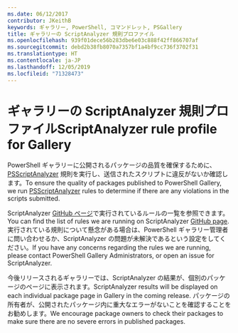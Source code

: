 ```yaml
---
ms.date: 06/12/2017
contributor: JKeithB
keywords: ギャラリー, PowerShell, コマンドレット, PSGallery
title: ギャラリーの ScriptAnalyzer 規則プロファイル
ms.openlocfilehash: 939f01dece56b283dbe6e03c888f42ff866707af
ms.sourcegitcommit: debd2b38fb8070a7357bf1a4bf9cc736f3702f31
ms.translationtype: HT
ms.contentlocale: ja-JP
ms.lasthandoff: 12/05/2019
ms.locfileid: "71328473"
---
```

# <a name="scriptanalyzer-rule-profile-for-gallery"></a><span data-ttu-id="99548-103">ギャラリーの ScriptAnalyzer 規則プロファイル</span><span class="sxs-lookup"><span data-stu-id="99548-103">ScriptAnalyzer rule profile for Gallery</span></span>

<span data-ttu-id="99548-104">PowerShell ギャラリーに公開されるパッケージの品質を確保するために、[PSScriptAnalyzer](https://github.com/PowerShell/PSScriptAnalyzer) 規則を実行し、送信されたスクリプトに違反がないか確認します。</span><span class="sxs-lookup"><span data-stu-id="99548-104">To ensure the quality of packages published to PowerShell Gallery, we run [PSScriptAnalyzer](https://github.com/PowerShell/PSScriptAnalyzer) rules to determine if there are any violations in the scripts submitted.</span></span>

<span data-ttu-id="99548-105">ScriptAnalyzer [GitHub ページ](https://github.com/PowerShell/PSScriptAnalyzer/blob/development/Engine/Settings/PSGallery.psd1)で実行されているルールの一覧を参照できます。</span><span class="sxs-lookup"><span data-stu-id="99548-105">You can find the list of rules we are running on ScriptAnalyzer [GitHub page](https://github.com/PowerShell/PSScriptAnalyzer/blob/development/Engine/Settings/PSGallery.psd1).</span></span>
<span data-ttu-id="99548-106">実行されている規則について懸念がある場合は、PowerShell ギャラリー管理者に問い合わせるか、ScriptAnalyzer の問題が未解決であるという設定をしてください。</span><span class="sxs-lookup"><span data-stu-id="99548-106">If you have any concerns regarding the rules we are running, please contact PowerShell Gallery Administrators, or open an issue for ScriptAnalyzer.</span></span>

<span data-ttu-id="99548-107">今後リリースされるギャラリーでは、ScriptAnalyzer の結果が、個別のパッケージのページに表示されます。</span><span class="sxs-lookup"><span data-stu-id="99548-107">ScriptAnalyzer results will be displayed on each individual package page in Gallery in the coming release.</span></span> <span data-ttu-id="99548-108">パッケージの所有者が、公開されたパッケージ内に重大なエラーがないことを確認することをお勧めします。</span><span class="sxs-lookup"><span data-stu-id="99548-108">We encourage package owners to check their packages to make sure there are no severe errors in published packages.</span></span>
